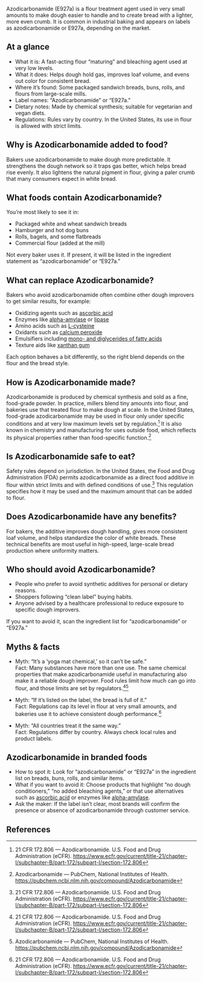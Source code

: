 Azodicarbonamide (E927a) is a flour treatment agent used in very small amounts to make dough easier to handle and to create bread with a lighter, more even crumb. It is common in industrial baking and appears on labels as azodicarbonamide or E927a, depending on the market.
<!--more-->

## At a glance
- What it is: A fast-acting flour “maturing” and bleaching agent used at very low levels.
- What it does: Helps dough hold gas, improves loaf volume, and evens out color for consistent bread.
- Where it’s found: Some packaged sandwich breads, buns, rolls, and flours from large-scale mills.
- Label names: “Azodicarbonamide” or “E927a.”
- Dietary notes: Made by chemical synthesis; suitable for vegetarian and vegan diets.
- Regulations: Rules vary by country. In the United States, its use in flour is allowed with strict limits.

## Why is Azodicarbonamide added to food?
Bakers use azodicarbonamide to make dough more predictable. It strengthens the dough network so it traps gas better, which helps bread rise evenly. It also lightens the natural pigment in flour, giving a paler crumb that many consumers expect in white bread.

## What foods contain Azodicarbonamide?
You’re most likely to see it in:
- Packaged white and wheat sandwich breads
- Hamburger and hot dog buns
- Rolls, bagels, and some flatbreads
- Commercial flour (added at the mill)

Not every baker uses it. If present, it will be listed in the ingredient statement as “azodicarbonamide” or “E927a.”

## What can replace Azodicarbonamide?
Bakers who avoid azodicarbonamide often combine other dough improvers to get similar results, for example:
- Oxidizing agents such as [ascorbic acid](/e300-ascorbic-acid)
- Enzymes like [alpha-amylase](/e1100-alpha-amylase) or [lipase](/e1104-lipase)
- Amino acids such as [L-cysteine](/e920-l-cysteine)
- Oxidants such as [calcium peroxide](/e930-calcium-peroxide)
- Emulsifiers including [mono- and diglycerides of fatty acids](/e471-mono-and-diglycerides-of-fatty-acids)
- Texture aids like [xanthan gum](/e415-xanthan-gum)

Each option behaves a bit differently, so the right blend depends on the flour and the bread style.

## How is Azodicarbonamide made?
Azodicarbonamide is produced by chemical synthesis and sold as a fine, food-grade powder. In practice, millers blend tiny amounts into flour, and bakeries use that treated flour to make dough at scale. In the United States, food-grade azodicarbonamide may be used in flour only under specific conditions and at very low maximum levels set by regulation.[^1] It is also known in chemistry and manufacturing for uses outside food, which reflects its physical properties rather than food-specific function.[^2]

## Is Azodicarbonamide safe to eat?
Safety rules depend on jurisdiction. In the United States, the Food and Drug Administration (FDA) permits azodicarbonamide as a direct food additive in flour within strict limits and with defined conditions of use.[^1] This regulation specifies how it may be used and the maximum amount that can be added to flour.

## Does Azodicarbonamide have any benefits?
For bakers, the additive improves dough handling, gives more consistent loaf volume, and helps standardize the color of white breads. These technical benefits are most useful in high-speed, large-scale bread production where uniformity matters.

## Who should avoid Azodicarbonamide?
- People who prefer to avoid synthetic additives for personal or dietary reasons.
- Shoppers following “clean label” buying habits.
- Anyone advised by a healthcare professional to reduce exposure to specific dough improvers.

If you want to avoid it, scan the ingredient list for “azodicarbonamide” or “E927a.”

## Myths & facts
- Myth: “It’s a ‘yoga mat chemical,’ so it can’t be safe.”  
  Fact: Many substances have more than one use. The same chemical properties that make azodicarbonamide useful in manufacturing also make it a reliable dough improver. Food rules limit how much can go into flour, and those limits are set by regulators.[^1][^2]

- Myth: “If it’s listed on the label, the bread is full of it.”  
  Fact: Regulations cap its level in flour at very small amounts, and bakeries use it to achieve consistent dough performance.[^1]

- Myth: “All countries treat it the same way.”  
  Fact: Regulations differ by country. Always check local rules and product labels.

## Azodicarbonamide in branded foods
- How to spot it: Look for “azodicarbonamide” or “E927a” in the ingredient list on breads, buns, rolls, and similar items.
- What if you want to avoid it: Choose products that highlight “no dough conditioners,” “no added bleaching agents,” or that use alternatives such as [ascorbic acid](/e300-ascorbic-acid) or enzymes like [alpha-amylase](/e1100-alpha-amylase).
- Ask the maker: If the label isn’t clear, most brands will confirm the presence or absence of azodicarbonamide through customer service.

## References
[^1]: 21 CFR 172.806 — Azodicarbonamide. U.S. Food and Drug Administration (eCFR). https://www.ecfr.gov/current/title-21/chapter-I/subchapter-B/part-172/subpart-I/section-172.806
[^2]: Azodicarbonamide — PubChem, National Institutes of Health. https://pubchem.ncbi.nlm.nih.gov/compound/Azodicarbonamide
